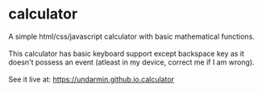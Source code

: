 # calculator
A simple html/css/javascript calculator with basic mathematical functions.
\
\
This calculator has basic keyboard support except backspace key as it doesn't possess an event (atleast in my device, correct me if I am wrong).
\
\
See it live at: https://undarmin.github.io.calculator